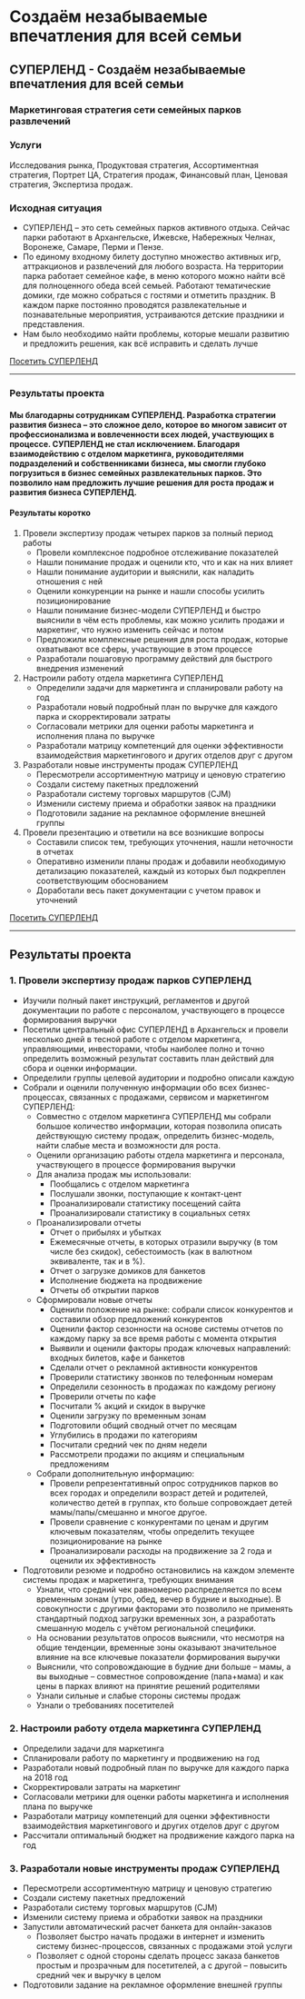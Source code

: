 # Создаём незабываемые впечатления для всей семьи

## СУПЕРЛЕНД - Создаём незабываемые впечатления для всей семьи

### Маркетинговая стратегия сети семейных парков развлечений

### Услуги

Исследования рынка, Продуктовая стратегия, Ассортиментная стратегия, Портрет ЦА, Стратегия продаж, Финансовый план, Ценовая стратегия, Экспертиза продаж.

### Исходная ситуация

* СУПЕРЛЕНД – это сеть семейных парков активного отдыха. Сейчас парки работают в Архангельске, Ижевске, Набережных Челнах, Воронеже, Самаре, Перми и Пензе.
* По единому входному билету доступно множество активных игр, аттракционов и развлечений для любого возраста. На территории парка работает семейное кафе, в меню которого можно найти всё для полноценного обеда всей семьей. Работают тематические домики, где можно собраться с гостями и отметить праздник. В каждом парке постоянно проводятся развлекательные и познавательные мероприятия, устраиваются детские праздники и представления.
* Нам было необходимо найти проблемы, которые мешали развитию и предложить решения, как всё исправить и сделать лучше

[Посетить СУПЕРЛЕНД](https://superland.ru/)

***

### Результаты проекта

#### Мы благодарны сотрудникам СУПЕРЛЕНД. Разработка стратегии развития бизнеса – это сложное дело, которое во многом зависит от профессионализма и вовлеченности всех людей, участвующих в процессе. СУПЕРЛЕНД не стал исключением. Благодаря взаимодействию с отделом маркетинга, руководителями подразделений и собственниками бизнеса, мы смогли глубоко погрузиться в бизнес семейных развлекательных парков. Это позволило нам предложить лучшие решения для роста продаж и развития бизнеса СУПЕРЛЕНД.

#### Результаты коротко

1. Провели экспертизу продаж четырех парков за полный период работы
   * Провели комплексное подробное отслеживание показателей
   * Нашли понимание продаж и оценили кто, что и как на них влияет
   * Нашли понимание аудитории и выяснили, как наладить отношения с ней
   * Оценили конкуренции на рынке и нашли способы усилить позиционирование
   * Нашли понимание бизнес-модели СУПЕРЛЕНД и быстро выяснили в чём есть проблемы, как можно усилить продажи и маркетинг, что нужно изменить сейчас и потом
   * Предложили комплексные решения для роста продаж, которые охватывают все сферы, участвующие в этом процессе
   * Разработали пошаговую программу действий для быстрого внедрения изменений
2. Настроили работу отдела маркетинга СУПЕРЛЕНД
   * Определили задачи для маркетинга и спланировали работу на год
   * Разработали новый подробный план по выручке для каждого парка и скорректировали затраты
   * Согласовали метрики для оценки работы маркетинга и исполнения плана по выручке
   * Разработали матрицу компетенций для оценки эффективности взаимодействия маркетингового и других отделов друг с другом
3. Разработали новые инструменты продаж СУПЕРЛЕНД
   * Пересмотрели ассортиментную матрицу и ценовую стратегию
   * Создали систему пакетных предложений
   * Разработали систему торговых маршрутов (CJM)
   * Изменили систему приема и обработки заявок на праздники
   * Подготовили задание на рекламное оформление внешней группы
4. Провели презентацию и ответили на все возникшие вопросы
   * Составили список тем, требующих уточнения, нашли неточности в отчетах
   * Оперативно изменили планы продаж и добавили необходимую детализацию показателей, каждый из которых был подкреплен соответствующим обоснованием
   * Доработали весь пакет документации с учетом правок и уточнений

[Посетить СУПЕРЛЕНД](https://superland.ru/)

***

## Результаты проекта

### **1. Провели экспертизу продаж парков СУПЕРЛЕНД**

* Изучили полный пакет инструкций, регламентов и другой документации по работе с персоналом, участвующего в процессе формирования выручки
* Посетили центральный офис СУПЕРЛЕНД в Архангельск и провели несколько дней в тесной работе с отделом маркетинга, управляющими, инвесторами, чтобы наиболее полно и точно определить возможный результат составить план действий для сбора и оценки информации.
* Определили группы целевой аудитории и подробно описали каждую
* Собрали и оценили полученную информации обо всех бизнес-процессах, связанных с продажами, сервисом и маркетингом СУПЕРЛЕНД:
  * Совместно с отделом маркетинга СУПЕРЛЕНД мы собрали большое количество информации, которая позволила описать действующую систему продаж, определить бизнес-модель, найти слабые места и возможности для роста.
  * Оценили организацию работы отдела маркетинга и персонала, участвующего в процессе формирования выручки
  * Для анализа продаж мы использовали:
    * Пообщались с отделом маркетинга
    * Послушали звонки, поступающие к контакт-цент
    * Проанализировали статистику посещений сайта
    * Проанализировали статистику в социальных сетях
  * Проанализировали отчеты
    * Отчет о прибылях и убытках
    * Ежемесячные отчеты, в которых отразили выручку (в том числе без скидок), себестоимость (как в валютном эквиваленте, так и в %).
    * Отчет о загрузке домиков для банкетов
    * Исполнение бюджета на продвижение
    * Отчеты об открытии парков
  * Сформировали новые отчеты
    * Оценили положение на рынке: собрали список конкурентов и составили обзор предложений конкурентов
    * Оценили фактор сезонности на основе системы отчетов по каждому парку за все время работы с момента открытия
    * Выявили и оценили факторы продаж ключевых направлений: входных билетов, кафе и банкетов
    * Сделали отчет о рекламной активности конкурентов
    * Проверили статистику звонков по телефонным номерам
    * Определили сезонность в продажах по каждому региону
    * Проверили отчеты по кафе
    * Посчитали % акций и скидок в выручке
    * Оценили загрузку по временным зонам
    * Подготовили общий сводный отчет по месяцам
    * Углубились в продажи по категориям
    * Посчитали средний чек по дням недели
    * Рассмотрели продажи по акциям и специальным предложениям
  * Собрали дополнительную информацию:
    * Провели репрезентативный опрос сотрудников парков во всех городах и определили возраст детей и родителей, количество детей в группах, кто больше сопровождает детей мамы/папы/смешанно и многое другое.
    * Провели сравнение с конкурентами по ценам и другим ключевым показателям, чтобы определить текущее позиционирование на рынке
    * Проанализировали расходы на продвижение за 2 года и оценили их эффективность
* Подготовили резюме и подробно остановились на каждом элементе системы продаж и маркетинга, требующих внимания
  * Узнали, что средний чек равномерно распределяется по всем временным зонам (утро, обед, вечер в будние и выходные). В совокупности с другими факторами это позволило не применять стандартный подход загрузки временных зон, а разработать смешанную модель с учётом региональной специфики.
  * На основании результатов опросов выяснили, что несмотря на общие тенденции, временные зоны оказывают значительное влияние на все ключевые показатели формирования выручки
  * Выяснили, что сопровождающие в будние дни больше – мамы, а вы выходные – совместное сопровождение (папа+мама) и как цены в парках влияют на принятие решений родителями
  * Узнали сильные и слабые стороны системы продаж
  * Узнали о требованиях посетителей

### 2. Настроили работу отдела маркетинга СУПЕРЛЕНД

* Определили задачи для маркетинга
* Спланировали работу по маркетингу и продвижению на год
* Разработали новый подробный план по выручке для каждого парка на 2018 год
* Скорректировали затраты на маркетинг
* Согласовали метрики для оценки работы маркетинга и исполнения плана по выручке
* Разработали матрицу компетенций для оценки эффективности взаимодействия маркетингового и других отделов друг с другом
* Рассчитали оптимальный бюджет на продвижение каждого парка на год

### 3. Разработали новые инструменты продаж СУПЕРЛЕНД

* Пересмотрели ассортиментную матрицу и ценовую стратегию
* Создали систему пакетных предложений
* Разработали систему торговых маршрутов (CJM)
* Изменили систему приема и обработки заявок на праздники
* Запустили автоматический расчет банкета для онлайн-заказов
  * Позволяет быстро начать продажи в интернет и изменить систему бизнес-процессов, связанных с продажами этой услуги
  * Позволяет с одной стороны сделать процесс заказа банкетов простым и прозрачным для посетителей, а с другой – повысить средний чек и выручку в целом
* Подготовили задание на рекламное оформление внешней группы

<br>
